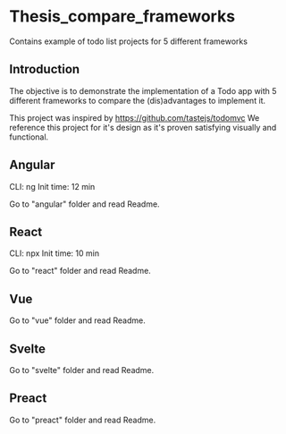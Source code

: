 # Thesis_compare_frameworks
Contains example of todo list projects for 5 different frameworks

## Introduction

The objective is to demonstrate the implementation of a Todo app with 5 different frameworks to compare the (dis)advantages to implement it.

This project was inspired by https://github.com/tastejs/todomvc
We reference this project for it's design as it's proven satisfying visually and functional.

## Angular

CLI: ng
Init time: 12 min

Go to "angular" folder and read Readme.

## React

CLI: npx
Init time: 10 min

Go to "react" folder and read Readme.

## Vue

Go to "vue" folder and read Readme.

## Svelte

Go to "svelte" folder and read Readme.

## Preact

Go to "preact" folder and read Readme.
